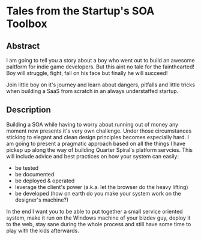 # Tales from the Startup's SOA Toolbox

## Abstract

I am going to tell you a story about a boy who went out to build an awesome paltform for indie game developers. But this aint no tale for the fainthearted! Boy will struggle, fight, fall on his face but finally he will succeed!

Join little boy on it's journey and learn about dangers, pitfalls and little tricks when building a SaaS from scratch in an always understaffed startup. 

## Description

Building a SOA while having to worry about running out of money any moment now presents it's very own challenge. Under those circumstances sticking to elegant and clean design principles becomes especially hard. I am going to present a pragmatic approach based on all the things I have pickep up along the way of building Quarter Spiral's platform servcies.  This will include advice and best practices on how your system can easily:

* be tested
* be documented
* be deployed & operated
* leverage the client's power (a.k.a. let the browser do the heavy lifting)
* be developed (how on earth do you make your system work on the designer's machine?)

In the end I want you to be able to put together a small service oriented system, make it run on the Windows machine of your bizdev guy, deploy it to the web, stay sane during the whole process and still have some time to play with the kids afterwards.
